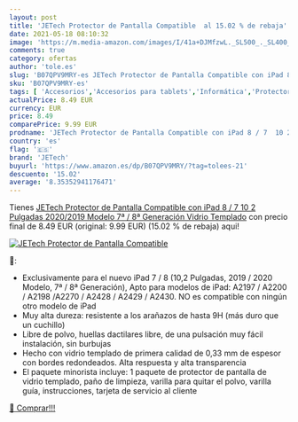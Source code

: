 ```yaml
---
layout: post
title: 'JETech Protector de Pantalla Compatible  al 15.02 % de rebaja'
date: 2021-05-18 08:10:32
image: 'https://m.media-amazon.com/images/I/41a+DJMfzwL._SL500_._SL400_.jpg'
comments: true
category: ofertas
author: 'tole.es'
slug: 'B07QPV9MRY-es JETech Protector de Pantalla Compatible con iPad 8 / 7 10...'
sku: 'B07QPV9MRY-es'
tags: [ 'Accesorios','Accesorios para tablets','Informática','Protectores de pantalla para tablets','ipad','jetech', ]
actualPrice: 8.49 EUR
currency: EUR
price: 8.49
comparePrice: 9.99 EUR
prodname: 'JETech Protector de Pantalla Compatible con iPad 8 / 7  10 2 Pulgadas  2020/2019 Modelo  7ª / 8ª Generación   Vidrio Templado'
country: 'es'
flag: '🇪🇸'
brand: 'JETech'
buyurl: 'https://www.amazon.es/dp/B07QPV9MRY/?tag=tolees-21'
descuento: '15.02'
average: '8.35352941176471'
---
```


Tienes [JETech Protector de Pantalla Compatible con iPad 8 / 7  10 2 Pulgadas  2020/2019 Modelo  7ª / 8ª Generación   Vidrio Templado](https://www.amazon.es/dp/B07QPV9MRY/?tag=tolees-21) con precio final de  8.49 EUR (original: 9.99 EUR) (15.02 %  de rebaja) aqui!

[![JETech Protector de Pantalla Compatible ](https://m.media-amazon.com/images/I/41a+DJMfzwL._SL500_._SL400_.jpg)](https://www.amazon.es/dp/B07QPV9MRY/?tag=tolees-21)

🔎:

- Exclusivamente para el nuevo iPad 7 / 8 (10,2 Pulgadas, 2019 / 2020 Modelo, 7ª / 8ª Generación), Apto para modelos de iPad: A2197 / A2200 / A2198 /A2270 / A2428 / A2429 / A2430. NO es compatible con ningún otro modelo de iPad
- Muy alta dureza: resistente a los arañazos de hasta 9H (más duro que un cuchillo)
- Libre de polvo, huellas dactilares libre, de una pulsación muy fácil instalación, sin burbujas
- Hecho con vidrio templado de primera calidad de 0,33 mm de espesor con bordes redondeados. Alta respuesta y alta transparencia
- El paquete minorista incluye: 1 paquete de protector de pantalla de vidrio templado, paño de limpieza, varilla para quitar el polvo, varilla guía, instrucciones, tarjeta de servicio al cliente

[🛒 Comprar!!!](https://www.amazon.es/dp/B07QPV9MRY/?tag=tolees-21)
